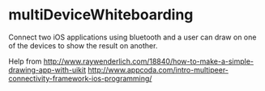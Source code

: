 # multiDeviceWhiteboarding
Connect two iOS applications using bluetooth and a user can draw on one of the devices to show the result on another. 

Help from 
http://www.raywenderlich.com/18840/how-to-make-a-simple-drawing-app-with-uikit
http://www.appcoda.com/intro-multipeer-connectivity-framework-ios-programming/
